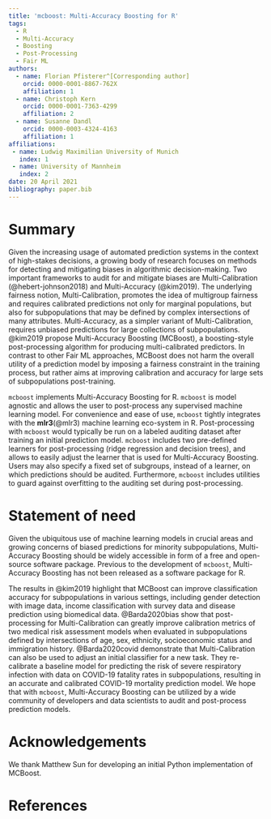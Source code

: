 ```yaml
---
title: 'mcboost: Multi-Accuracy Boosting for R'
tags:
  - R
  - Multi-Accuracy
  - Boosting
  - Post-Processing
  - Fair ML
authors:
  - name: Florian Pfisterer^[Corresponding author]
    orcid: 0000-0001-8867-762X
    affiliation: 1
  - name: Christoph Kern
    orcid: 0000-0001-7363-4299
    affiliation: 2
  - name: Susanne Dandl
    orcid: 0000-0003-4324-4163
    affiliation: 1
affiliations:
 - name: Ludwig Maximilian University of Munich
   index: 1
 - name: University of Mannheim
   index: 2
date: 20 April 2021
bibliography: paper.bib
---
```


# Summary

Given the increasing usage of automated prediction systems in the context of high-stakes decisions, a growing body of research focuses on methods for detecting and mitigating biases in algorithmic decision-making. Two important frameworks to audit for and mitigate biases are Multi-Calibration (@hebert-johnson2018) and Multi-Accuracy (@kim2019).
The underlying fairness notion, Multi-Calibration, promotes the idea of multigroup fairness and requires calibrated predictions not only for marginal populations, but also for subpopulations that may be defined by complex intersections of many attributes. 
Multi-Accuracy, as a simpler variant of Multi-Calibration, requires unbiased predictions for large collections of subpopulations.
@kim2019 propose Multi-Accuracy Boosting (MCBoost), a boosting-style post-processing algorithm for producing multi-calibrated predictors.
In contrast to other Fair ML approaches, MCBoost does not harm the overall utility of a prediction model by imposing a fairness constraint in the training process, but rather aims at improving calibration and accuracy for large sets of subpopulations post-training.

`mcboost` implements Multi-Accuracy Boosting for R.
`mcboost` is model agnostic and allows the user to post-process any supervised machine learning model.
For convenience and ease of use, `mcboost` tightly integrates with the **mlr3**(@mlr3) machine learning eco-system in R.
Post-processing with `mcboost` would typically be run on a labeled auditing dataset after training an initial prediction model.
`mcboost` includes two pre-defined learners for post-processing (ridge regression and decision trees), and allows to easily adjust the learner that is used for Multi-Accuracy Boosting.
Users may also specify a fixed set of subgroups, instead of a learner, on which predictions should be audited. 
Furthermore, `mcboost` includes utilities to guard against overfitting to the auditing set during post-processing.

# Statement of need

Given the ubiquitous use of machine learning models in crucial areas and growing concerns of biased predictions for minority subpopulations, Multi-Accuracy Boosting should be widely accessible in form of a free and open-source software package. 
Previous to the development of `mcboost`, Multi-Accuracy Boosting has not been released as a software package for R.

The results in @kim2019 highlight that MCBoost can improve classification accuracy for subpopulations in various settings, including gender detection with image data, income classification with survey data and disease prediction using biomedical data. 
@Barda2020bias show that post-processing for Multi-Calibration can greatly improve calibration metrics of two medical risk assessment models when evaluated in subpopulations defined by intersections of age, sex, ethnicity, socioeconomic status and immigration history.
@Barda2020covid demonstrate that Multi-Calibration can also be used to adjust an initial classifier for a new task. They re-calibrate a baseline model for predicting the risk of severe respiratory infection with data on COVID-19 fatality rates in subpopulations, resulting in an accurate and calibrated COVID-19 mortality prediction model.
We hope that with `mcboost`, Multi-Accuracy Boosting can be utilized by a wide community of developers and data scientists to audit and post-process prediction models.

# Acknowledgements

We thank Matthew Sun for developing an initial Python implementation of MCBoost.

# References

